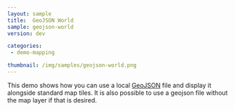 ```yaml
---
layout: sample
title:  GeoJSON World
sample: geojson-world
version: dev

categories:
 - demo-mapping

thumbnail: /img/samples/geojson-world.png
---
```


This demo shows how you can use a local [GeoJSON](http://geojson.org/) file and display it alongside standard map tiles.  It is also possible to use a geojson file without the map layer if that is desired.
